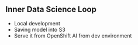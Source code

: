 ## Inner Data Science Loop

- Local development
- Saving model into S3
- Serve it from OpenShift AI from dev environment
